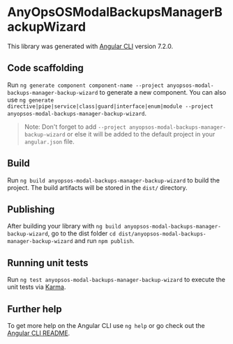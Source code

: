 # AnyOpsOSModalBackupsManagerBackupWizard

This library was generated with [Angular CLI](https://github.com/angular/angular-cli) version 7.2.0.

## Code scaffolding

Run `ng generate component component-name --project anyopsos-modal-backups-manager-backup-wizard` to generate a new component. You can also use `ng generate directive|pipe|service|class|guard|interface|enum|module --project anyopsos-modal-backups-manager-backup-wizard`.
> Note: Don't forget to add `--project anyopsos-modal-backups-manager-backup-wizard` or else it will be added to the default project in your `angular.json` file. 

## Build

Run `ng build anyopsos-modal-backups-manager-backup-wizard` to build the project. The build artifacts will be stored in the `dist/` directory.

## Publishing

After building your library with `ng build anyopsos-modal-backups-manager-backup-wizard`, go to the dist folder `cd dist/anyopsos-modal-backups-manager-backup-wizard` and run `npm publish`.

## Running unit tests

Run `ng test anyopsos-modal-backups-manager-backup-wizard` to execute the unit tests via [Karma](https://karma-runner.github.io).

## Further help

To get more help on the Angular CLI use `ng help` or go check out the [Angular CLI README](https://github.com/angular/angular-cli/blob/master/README.md).
